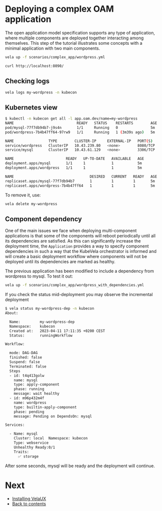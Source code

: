 # Deploying a complex OAM application

The open application model specification supports any type of application, where multiple components are deployed together interacting among themselves. This step of
the tutorial illustrates some concepts with a minimal application with two main components.

```bash
vela up -f scenarios/complex_app/wordpress.yml
```

```bash
curl http://localhost:8090/
```

## Checking logs

```bash
vela logs my-wordpress -n kubecon
```

## Kubernetes view

```bash
$ kubectl -n kubecon get all -l app.oam.dev/name=my-wordpress
NAME                             READY   STATUS    RESTARTS        AGE
pod/mysql-77f7db94b7-j9s4n       1/1     Running   0               5m
pod/wordpress-7b4b47ff64-97rw9   1/1     Running   1 (3m39s ago)   5m

NAME                TYPE        CLUSTER-IP     EXTERNAL-IP   PORT(S)    AGE
service/wordpress   ClusterIP   10.43.239.80   <none>        8080/TCP   5m
service/mysql       ClusterIP   10.43.61.129   <none>        3306/TCP   5m

NAME                        READY   UP-TO-DATE   AVAILABLE   AGE
deployment.apps/mysql       1/1     1            1           5m
deployment.apps/wordpress   1/1     1            1           5m

NAME                                   DESIRED   CURRENT   READY   AGE
replicaset.apps/mysql-77f7db94b7       1         1         1       5m
replicaset.apps/wordpress-7b4b47ff64   1         1         1       5m
```

To remove it, use:

```bash
vela delete my-wordpress
```

## Component dependency

One of the main issues we face when deploying multi-component applications is that some of the components will reboot periodically until all its dependencies are satisfied. As this can significantly increase the deployment time, the `Application` provides a way to specify component dependencies in such a way that the KubeVela orchestrator is informed and will create a basic deployment workflow where components will not be deployed until its dependencies are marked as healthy.

The previous application has been modified to include a dependency from wordpress to mysql. To test it out:

```bash
vela up -f scenarios/complex_app/wordpress_with_dependencies.yml
```

If you check the status mid-deployment you may observe the incremental deployment

```bash
$ vela status my-wordpress-dep -n kubecon
About:

  Name:      	my-wordpress-dep
  Namespace: 	kubecon
  Created at:	2023-04-11 17:11:35 +0200 CEST
  Status:    	runningWorkflow

Workflow:

  mode: DAG-DAG
  finished: false
  Suspend: false
  Terminated: false
  Steps
  - id: t4q413golw
    name: mysql
    type: apply-component
    phase: running
    message: wait healthy
  - id: m96p432m4f
    name: wordpress
    type: builtin-apply-component
    phase: pending
    message: Pending on DependsOn: mysql

Services:

  - Name: mysql
    Cluster: local  Namespace: kubecon
    Type: webservice
    Unhealthy Ready:0/1
    Traits:
      ✅ storage
```

After some seconds, mysql will be ready and the deployment will continue.

# Next

* [Installing VelaUX](./04.install_velaux.md)
* [Back to contents](../README.md)